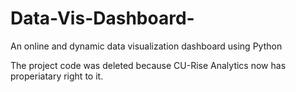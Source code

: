 # Data-Vis-Dashboard-
An online and dynamic data visualization dashboard using Python

The project code was deleted because CU-Rise Analytics now has properiatary right to it. 
